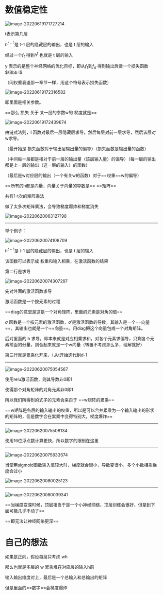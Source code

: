 # 数值稳定性

![image-20220619171727214](D:\论文\截图\image-20220619171727214.png)



t表示第几层

$h^{t-1}$是  t-1  层的隐藏层的输出，也是 t 层的输入

经过一个$f_t$ 得到$h^t$ 也就是 t 层的输入



y 表示的是整个神经网络的优化目标，即从$f_1$到$f_d$ 得到输出后做一个损失函数$\Bbb l$

（同权重衰退那一章节一样，用这个符号表示损失函数）

![image-20220619172316582](D:\论文\截图\image-20220619172316582.png)

即里面是相关参数。



==那么  损失  关于   某一层的参数w的   梯度就是==

![image-20220619172439674](D:\论文\截图\image-20220619172439674.png)

由链式法则，l 函数对最后一层隐藏层求导，然后每层对前一层求导，然后该层对w求导。

（最开始是  损失函数对于输出层输出量的偏导）（损失函数是输出量的函数）

（中间每一层都是相对于前一层的输出量（该层输入量）的偏导）（每一层的输出都是上一层的输出（这一层的输入）的函数）

（最后是w对应层的输出（一个有关w的函数）对于==权重==w的偏导）





==所有的h都是向量，向量关于向量的导数是==     ==矩阵==

共有1-t次的矩阵乘法



做了太多次矩阵乘法，会导致梯度爆炸和梯度消失

![image-20220620063127198](D:\论文\截图\image-20220620063127198.png)

---------------



举个例子：

![image-20220620074108709](D:\论文\截图\image-20220620074108709.png)

$h^{t-1}$是  t-1  层的隐藏层的输出，也是 t 层的输入

该函数可以表示成  权重和输入相乘，在激活函数的结果



第二行是求导

![image-20220620074307297](D:\论文\截图\image-20220620074307297.png)

先对外面的激活函数求导



激活函数是一个按元素的过程



==diag的意思是这是一个对角矩阵，里面的元素是对角的值==

$\sigma$ 函数是一个按元素的激活函数，$\sigma'$是激活函数的导数，其输入是一个==向量==，其输出也就是一个==向量==。用diag把这个向量包成一个对角矩阵。

 

后对里面的 h 求导，即本来就是对应相乘求和，对各个元素求偏导，只剩各个元素前面的分量，则合起来就是一个w向量（转置不考虑那么多，理解就好）



第三行就是累乘化开来，i 从t开始迭代到d-1

----------------



![image-20220620075054567](D:\论文\截图\image-20220620075054567.png)

使用relu激活函数，则其导数非0即1

使得那个对角矩阵的对角元素非0即1

所以我们所得到的式子的元素会来自于  ==w矩阵的累乘==



==w矩阵是各层的输入输出的权重，所以是可以合并累乘为一个输入输出的形状的矩阵的，但是数字会在累乘中变得特别大，梯度爆炸==

-------------



![image-20220620075508134](D:\论文\截图\image-20220620075508134.png)



使用16位浮点数计算更快，所以数字的限制在这里



---------------



![image-20220620075833674](D:\论文\截图\image-20220620075833674.png)



当使用sigmoid函数输入值较大时，梯度就会很小，导数变很小，多个小数相乘梯度会过小

![image-20220620080025123](D:\论文\截图\image-20220620080025123.png)

-----

![image-20220620080039341](D:\论文\截图\image-20220620080039341.png)

==当梯度变深时候，顶层相当于是一个小神经网络，顶层训练会很好，但是到下面可能几乎不动了==

==即无法让神经网络更深==



























# 自己的想法

如果是正向，假设每层只考虑 wh 

那么也就是多层的   w 累乘堆在对应层的输入h前

输入输出维度对上，最后是一个总输入和总输出的矩阵

但是里面的==数字==会梯度爆炸
